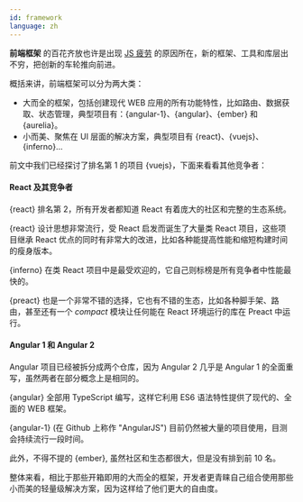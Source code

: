 ```yaml
---
id: framework  
language: zh
---
```


**前端框架** 的百花齐放也许是出现 [JS 疲劳](https://medium.freecodecamp.com/javascript-fatigue-fatigue-66ffb619f6ce#.soeh5g56p) 的原因所在，新的框架、工具和库层出不穷，把创新的车轮推向前进。

概括来讲，前端框架可以分为两大类：

* 大而全的框架，包括创建现代 WEB 应用的所有功能特性，比如路由、数据获取、状态管理，典型项目有：{angular-1}、{angular}、{ember} 和 {aurelia}。
* 小而美、聚焦在 UI 层面的解决方案，典型项目有 {react}、{vuejs}、{inferno}...

前文中我们已经探讨了排名第 1 的项目 {vuejs}，下面来看看其他竞争者：

#### React 及其竞争者

{react} 排名第 2，所有开发者都知道 React 有着庞大的社区和完整的生态系统。

{react} 设计思想非常流行，受 React 启发而诞生了大量类 React 项目，这些项目继承 React 优点的同时有非常大的改进，比如各种能提高性能和缩短构建时间的瘦身版本。

{inferno} 在类 React 项目中是最受欢迎的，它自己则标榜是所有竞争者中性能最快的。

{preact} 也是一个非常不错的选择，它也有不错的生态，比如各种脚手架、路由，甚至还有一个 _compact_ 模块让任何能在 React 环境运行的库在 Preact 中运行。

#### Angular 1 和 Angular 2

Angular 项目已经被拆分成两个仓库，因为 Angular 2 几乎是 Angular 1 的全面重写，虽然两者在部分概念上是相同的。

{angular} 全部用 TypeScript 编写，这样它利用 ES6 语法特性提供了现代的、全面的 WEB 框架。

{angular-1} (在 Github 上称作 "AngularJS") 目前仍然被大量的项目使用，目测会持续流行一段时间。

此外，不得不提的 {ember}, 虽然社区和生态都很大，但是没有排到前 10 名。

整体来看，相比于那些开箱即用的大而全的框架，开发者更青睐自己组合使用那些小而美的轻量级解决方案，因为这样给了他们更大的自由度。

